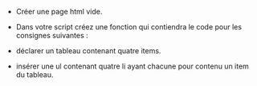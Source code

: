 * Créer une page html vide.

* Dans votre script créez une fonction qui contiendra le code pour les consignes suivantes :

* déclarer un tableau contenant quatre items.

* insérer une ul contenant quatre li ayant chacune pour contenu un item du tableau.
